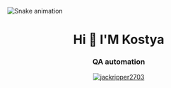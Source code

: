 
![Snake animation](https://Sad-Jack.github.io/Sad-Jack/github-contribution-grid-snake-dark.svg)
<h1 align="center">Hi 👋 I'M Kostya</h1>
<h3 align="center">QA automation</h3>

<p align="center">
<a href="https://www.codewars.com/users/jackripper2703" target="blank"><img align="center" src="https://www.codewars.com/users/jackripper2703/badges/large" alt="jackripper2703"/></a>
</p>

